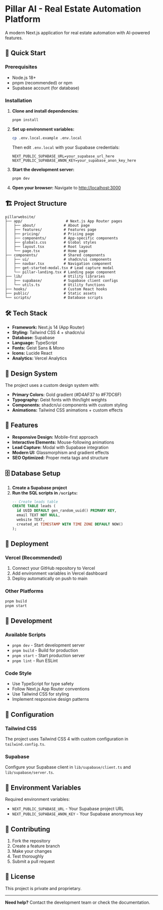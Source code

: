 # Pillar AI - Real Estate Automation Platform

A modern Next.js application for real estate automation with AI-powered features.

## 🚀 Quick Start

### Prerequisites
- Node.js 18+ 
- pnpm (recommended) or npm
- Supabase account (for database)

### Installation

1. **Clone and install dependencies:**
   ```bash
   pnpm install
   ```

2. **Set up environment variables:**
   ```bash
   cp .env.local.example .env.local
   ```
   Then edit `.env.local` with your Supabase credentials:
   ```env
   NEXT_PUBLIC_SUPABASE_URL=your_supabase_url_here
   NEXT_PUBLIC_SUPABASE_ANON_KEY=your_supabase_anon_key_here
   ```

3. **Start the development server:**
   ```bash
   pnpm dev
   ```

4. **Open your browser:**
   Navigate to [http://localhost:3000](http://localhost:3000)

## 🏗️ Project Structure

```
pillarwebsite/
├── app/                    # Next.js App Router pages
│   ├── about/             # About page
│   ├── features/          # Features page
│   ├── pricing/           # Pricing page
│   ├── components/        # App-specific components
│   ├── globals.css        # Global styles
│   ├── layout.tsx         # Root layout
│   └── page.tsx           # Home page
├── components/            # Shared components
│   ├── ui/                # shadcn/ui components
│   ├── navbar.tsx         # Navigation component
│   ├── get-started-modal.tsx # Lead capture modal
│   └── pillar-landing.tsx # Landing page component
├── lib/                   # Utility libraries
│   ├── supabase/          # Supabase client configs
│   └── utils.ts           # Utility functions
├── hooks/                 # Custom React hooks
├── public/                # Static assets
└── scripts/               # Database scripts
```

## 🛠️ Tech Stack

- **Framework:** Next.js 14 (App Router)
- **Styling:** Tailwind CSS 4 + shadcn/ui
- **Database:** Supabase
- **Language:** TypeScript
- **Fonts:** Geist Sans & Mono
- **Icons:** Lucide React
- **Analytics:** Vercel Analytics

## 🎨 Design System

The project uses a custom design system with:
- **Primary Colors:** Gold gradient (#D4AF37 to #F7DC6F)
- **Typography:** Geist fonts with thin/light weights
- **Components:** shadcn/ui components with custom styling
- **Animations:** Tailwind CSS animations + custom effects

## 📱 Features

- **Responsive Design:** Mobile-first approach
- **Interactive Elements:** Mouse-following animations
- **Lead Capture:** Modal with Supabase integration
- **Modern UI:** Glassmorphism and gradient effects
- **SEO Optimized:** Proper meta tags and structure

## 🗄️ Database Setup

1. **Create a Supabase project**
2. **Run the SQL scripts in `/scripts`:**
   ```sql
   -- Create leads table
   CREATE TABLE leads (
     id UUID DEFAULT gen_random_uuid() PRIMARY KEY,
     email TEXT NOT NULL,
     website TEXT,
     created_at TIMESTAMP WITH TIME ZONE DEFAULT NOW()
   );
   ```

## 🚀 Deployment

### Vercel (Recommended)
1. Connect your GitHub repository to Vercel
2. Add environment variables in Vercel dashboard
3. Deploy automatically on push to main

### Other Platforms
```bash
pnpm build
pnpm start
```

## 🧪 Development

### Available Scripts
- `pnpm dev` - Start development server
- `pnpm build` - Build for production
- `pnpm start` - Start production server
- `pnpm lint` - Run ESLint

### Code Style
- Use TypeScript for type safety
- Follow Next.js App Router conventions
- Use Tailwind CSS for styling
- Implement responsive design patterns

## 🔧 Configuration

### Tailwind CSS
The project uses Tailwind CSS 4 with custom configuration in `tailwind.config.ts`.

### Supabase
Configure your Supabase client in `lib/supabase/client.ts` and `lib/supabase/server.ts`.

## 📝 Environment Variables

Required environment variables:
- `NEXT_PUBLIC_SUPABASE_URL` - Your Supabase project URL
- `NEXT_PUBLIC_SUPABASE_ANON_KEY` - Your Supabase anonymous key

## 🤝 Contributing

1. Fork the repository
2. Create a feature branch
3. Make your changes
4. Test thoroughly
5. Submit a pull request

## 📄 License

This project is private and proprietary.

---

**Need help?** Contact the development team or check the documentation.